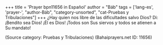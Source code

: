 +++
title = 'Prayer bpn11656 in Español'
author = "Báb"
tags = ['lang-es', 'prayer-', "author-Báb", "category-unsorted", "cat-Pruebas y Tribulaciones"]
+++
¿Hay quien nos libre de las dificultades salvo Dios?
Di: ¡Bendito sea Dios! ¡Él es Dios! ¡Todos son Sus siervos y todos se atienen a Su mandato!

(Source category: Pruebas y Tribulaciones)
(Bahaiprayers.net ID: 11656)
